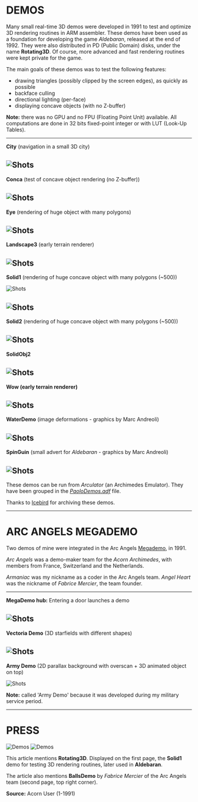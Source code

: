 # DEMOS

Many small real-time 3D demos were developed in 1991 to test and optimize 3D rendering routines in ARM assembler. These demos have been used as a foundation for developing the game _Aldebaran_, released at the end of 1992. They were also distributed in PD (Public Domain) disks, under the name **Rotating3D**. Of course, more advanced and fast rendering routines were kept private for the game.

The main goals of these demos was to test the following features:

  - drawing triangles (possibly clipped by the screen edges), as quickly as possible
  - backface culling
  - directional lighting (per-face)
  - displaying concave objects (with no Z-buffer)

**Note:** there was no GPU and no FPU (Floating Point Unit) available. All computations are done in 32 bits fixed-point integer or with LUT (Look-Up Tables).

---
**City** (navigation in a small 3D city)

![Shots](screenshots/Rotating3D/City.jpg)
---
**Conca** (test of concave object rendering (no Z-buffer))

![Shots](screenshots/Rotating3D/Conca.jpg)
---
**Eye** (rendering of huge object with many polygons)

![Shots](screenshots/Rotating3D/Eye.jpg)
---
**Landscape3** (early terrain renderer)

![Shots](screenshots/Rotating3D/Landscape3.jpg)
---
**Solid1** (rendering of huge concave object with many polygons (~500))

![Shots](screenshots/Rotating3D/Solid1.jpg)

![Shots](screenshots/Rotating3D/Solid1b.jpg)
---
**Solid2** (rendering of huge concave object with many polygons (~500))

![Shots](screenshots/Rotating3D/Solid2.jpg)
---
**SolidObj2**

![Shots](screenshots/Rotating3D/SolidObj2.jpg)
---
**Wow (early terrain renderer)**

![Shots](screenshots/Rotating3D/wow.jpg)
---
**WaterDemo** (image deformations - graphics by Marc Andreoli)

![Shots](screenshots/WaterDemo.jpg)
---
**SpinGuin** (small advert for _Aldebaran_ - graphics by Marc Andreoli)

![Shots](screenshots/SpinGuinDemo.jpg)
---

These demos can be run from _Arculator_ (an Archimedes Emulator). They have been grouped in the [_PaoloDemos.adf_](../../Demos/PaoloDemos.zip) file.

Thanks to [Icebird](http://www.icebird.org/classics.html) for archiving these demos.

---

# ARC ANGELS MEGADEMO

Two demos of mine were integrated in the Arc Angels [Megademo](../../Demos/MegaDemo.zip), in 1991.

_Arc Angels_ was a demo-maker team for the _Acorn Archimedes_, with members from France, Switzerland and the Netherlands.

_Armaniac_ was my nickname as a coder in the Arc Angels team. _Angel Heart_ was the nickname of _Fabrice Mercier_, the team founder.

---
**MegaDemo hub:** Entering a door launches a demo

![Shots](screenshots/ArcAngelsMegaDemo/Door.jpg)
---
**Vectoria Demo** (3D starfields with different shapes)

![Shots](screenshots/ArcAngelsMegaDemo/VectoriaDemo.jpg)
---
**Army Demo** (2D parallax background with overscan + 3D animated object on top)

![Shots](screenshots/ArcAngelsMegaDemo/ArmyDemo.jpg)

**Note:** called 'Army Demo' because it was developed during my military service period.

---

# PRESS

![Demos](Demos1.jpg)
![Demos](Demos2.jpg)

This article mentions **Rotating3D**. Displayed on the first page, the **Solid1** demo for testing 3D rendering routines, later used in **Aldebaran**.

The article also mentions **BallsDemo** by _Fabrice Mercier_ of the Arc Angels team (second page, top right corner).

**Source:** Acorn User (1-1991)
